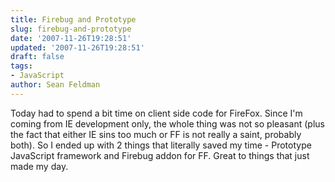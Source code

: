 ```yaml
---
title: Firebug and Prototype
slug: firebug-and-prototype
date: '2007-11-26T19:28:51'
updated: '2007-11-26T19:28:51'
draft: false
tags:
- JavaScript
author: Sean Feldman
---
```

<p>Today had to spend a bit time on client side code for FireFox. Since I'm coming from IE development only, the whole thing was not so pleasant (plus the fact that either IE sins too much or FF is not really a saint, probably both). So I ended up with 2 things that literally saved my time - Prototype JavaScript framework and Firebug addon for FF. Great to things that just made my day.</p>
